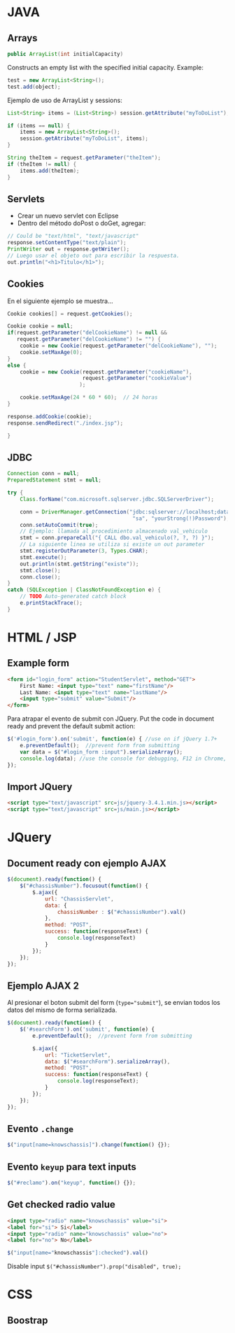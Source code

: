 # JAVA
## Arrays
```java
public ArrayList(int initialCapacity)
```
Constructs an empty list with the specified initial capacity. Example:
```java
test = new ArrayList<String>();
test.add(object);
```
Ejemplo de uso de ArrayList y sessions:
```java
List<String> items = (List<String>) session.getAttribute("myToDoList");

if (items == null) {
    items = new ArrayList<String>();
    session.getAtribute("myToDoList", items);
}

String theItem = request.getParameter("theItem");
if (theItem != null) {
    items.add(theItem);
}
```
## Servlets
- Crear un nuevo servlet con Eclipse
- Dentro del método doPost o doGet, agregar:
```java
// Could be "text/html", "text/javascript"
response.setContentType("text/plain");
PrintWriter out = response.getWriter();
// Luego usar el objeto out para escribir la respuesta.
out.println("<h1>Titulo</h1>");
```
## Cookies
En el siguiente ejemplo se muestra...
```java
Cookie cookies[] = request.getCookies();

Cookie cookie = null;
if(request.getParameter("delCookieName") != null &&
   request.getParameter("delCookieName") != "") {
    cookie = new Cookie(request.getParameter("delCookieName"), "");
    cookie.setMaxAge(0);
}
else {
    cookie = new Cookie(request.getParameter("cookieName"),
                        request.getParameter("cookieValue")
                       );

    cookie.setMaxAge(24 * 60 * 60);  // 24 horas
}

response.addCookie(cookie);
response.sendRedirect("./index.jsp");

}

```
## JDBC
```java
Connection conn = null;
PreparedStatement stmt = null;

try {
    Class.forName("com.microsoft.sqlserver.jdbc.SQLServerDriver");

    conn = DriverManager.getConnection("jdbc:sqlserver://localhost;databaseName=pdc",
                                        "sa", "yourStrong(!)Password");
    conn.setAutoCommit(true);
    // Ejemplo: llamada al procedimiento almacenado val_vehiculo
    stmt = conn.prepareCall("{ CALL dbo.val_vehiculo(?, ?, ?) }");
    // La siguiente linea se utiliza si existe un out parameter
    stmt.registerOutParameter(3, Types.CHAR);
    stmt.execute();
    out.println(stmt.getString("existe"));
    stmt.close();
    conn.close();
}
catch (SQLException | ClassNotFoundException e) {
    // TODO Auto-generated catch block
    e.printStackTrace();
}
```

# HTML / JSP
## Example form
```html
<form id="login_form" action="StudentServlet", method="GET">
    First Name: <input type="text" name="firstName"/>
    Last Name: <input type="text" name="lastName"/>
    <input type="submit" value="Submit"/>
</form>
```
Para atrapar el evento de submit con JQuery.
Put the code in document ready and prevent the default submit action:
```javascript
$('#login_form').on('submit', function(e) { //use on if jQuery 1.7+
    e.preventDefault();  //prevent form from submitting
    var data = $("#login_form :input").serializeArray();
    console.log(data); //use the console for debugging, F12 in Chrome, not alerts
});
```
## Import JQuery
```html
<script type="text/javascript" src=js/jquery-3.4.1.min.js></script>
<script type="text/javascript" src=js/main.js></script>
```
# JQuery
## Document ready con ejemplo AJAX
```javascript
$(document).ready(function() {
    $("#chassisNumber").focusout(function() {
        $.ajax({
            url: "ChassisServlet",
            data: {
                chassisNumber : $("#chassisNumber").val()
            },
            method: "POST",
            success: function(responseText) {
                console.log(responseText)
            }
        });
    });
});

```
## Ejemplo AJAX 2
Al presionar el boton submit del form (`type="submit"`), se envian todos los datos del mismo de forma serializada.
```javascript
$(document).ready(function() {
	$('#searchForm').on('submit', function(e) {
	    e.preventDefault();  //prevent form from submitting

        $.ajax({
            url: "TicketServlet",
            data: $("#searchForm").serializeArray(),
            method: "POST",
            success: function(responseText) {
                console.log(responseText);
            }
        });
    });
});
```
## Evento `.change`
```javascript
$("input[name=knowschassis]").change(function() {});
```

## Evento `keyup` para text inputs
```javascript
$("#reclamo").on("keyup", function() {});
```
## Get checked radio value
```html
<input type="radio" name="knowschassis" value="si">
<label for="si"> Si</label>
<input type="radio" name="knowschassis" value="no">
<label for="no"> No</label>
```
```javascript
$("input[name="knowschassis"]:checked").val()
```
Disable input
`$("#chassisNumber").prop("disabled", true);`
# CSS
## Boostrap

